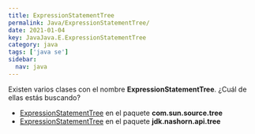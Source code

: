 ```yaml
---
title: ExpressionStatementTree
permalink: Java/ExpressionStatementTree/
date: 2021-01-04
key: JavaJava.E.ExpressionStatementTree
category: java
tags: ['java se']
sidebar: 
  nav: java
---
```


Existen varios clases con el nombre **ExpressionStatementTree**. ¿Cuál de ellas estás buscando?
<ul>
<li><a href="/Java/ExpressionStatementTree-com-sun-source-tree/">ExpressionStatementTree</a> en el paquete <strong>com.sun.source.tree</strong></li>
<li><a href="/Java/ExpressionStatementTree-jdk-nashorn-api-tree/">ExpressionStatementTree</a> en el paquete <strong>jdk.nashorn.api.tree</strong></li>
<ul>
